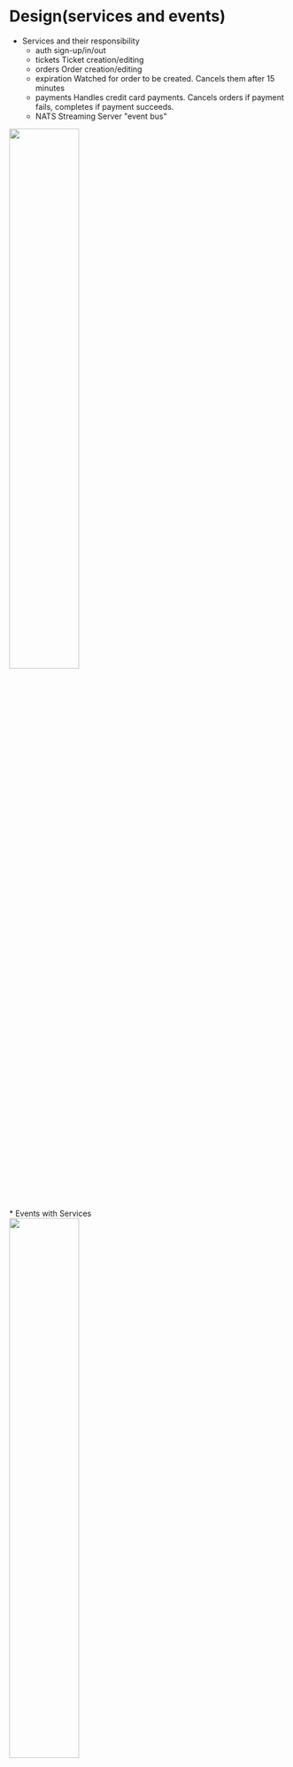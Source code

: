 # Design(services and events)
* Services and their responsibility
  * auth	sign-up/in/out
  * tickets	Ticket creation/editing
  * orders	Order creation/editing
  * expiration	Watched for order to be created. Cancels them after 15 minutes
  * payments	Handles credit card payments. Cancels orders if payment fails, completes if payment succeeds.
  * NATS Streaming Server	"event bus"
<div>
    <img src="../diagrams/design05/1-services.png" width=50% height=50% >
</div>
* Events with Services
<div>
    <img src="../diagrams/design05/2-events.png" width=50% height=50% >
</div>
* Data with Services
<div>
    <img src="../diagrams/design05/3-data.png" width=50% height=50% >
</div>

## Auth Service
* Auth service route handler
<div>
    <img src="../diagrams/design05/4-auth.png" width=50% height=50% >
</div>

* build a express-validator middleware with Express Validator to validate user data([reference-express-validator])

  * 1. set up validate rules([validation-rule]): username must be an email, password should be no empty
  * 2. validate request([validate-request]), if not valid throw an error
<div>
    <img src="../diagrams/design05/5-validator.png" width=50% height=50% >
</div>

* Handling Errors
  * Goal: fix issues in:
    * output structured error messages
    * add various potential errors

  * Solution: 
    * Give erros a consistent structure by OOP design
    <div>
      <img src="../diagrams/design05/7-errors.png" width=50% height=50% >
    </div>
    * Create an error handling middleware that will interpret errors of any type, then turn the error into an identically-structured response.
    <div>
      <img src="../diagrams/design05/6-errorhandler.png" width=40% height=40% >
    </div>

    * Usage:
      * In tickets, auth, order, payments services, app.js file claims to use this middleware
      * Any process throwing an error will be handled gracefully by this middleware

* Sign up workflow
<div>
  <img src="../diagrams/design05/8-signup.png" width=80% height=80% >
</div>

* Use JWT to authenticate users for their follow-up requests
  * JWT payload contains user data encrypted with a JWT key(advantage over session: make server stateless)
  <div>
    <img src="../diagrams/design05/10-jwt.png" width=40% height=40% >
  </div>


* Subsequent authentication strategy
  * option 1: other service communicates with auth service either in sync or async way
  * option 2: each service hold authentication logic
  * result: choose option2 because we want other services can independently developed
  without relying on auth service.
  * implementation: Extract this part of auth logic into building a require-auth middleware[require-auth] with [current-user] middleware that decodes and parse payload information in the JWT to see whether the user is signed in.
  <div>
    <img src="../diagrams/design05/9-otherservices-auth.png" width=80% height=80% >
  </div>
  * require-auth and current-user logic:
  <div>
    <img src="../diagrams/design05/12-requireauth.png" width=50% height=50% >
  </div>

  * MongoDB
    * define User model and store user data with Mongoose

## Build frontend with React and Next.js
* server side rendering
  <div>
    <img src="../diagrams/design05/13-ssr.png" width=50% height=50% >
  </div>


  <div>
    <img src="../diagrams/design05/16-nextjs.png" width=50% height=50% >
  </div>
  
* implementation
  * how to handle a request
  <div>
    <img src="../diagrams/design05/15-reqflow.png" width=50% height=50% >
  </div>
  
  * build a use request hook to send HTTP request to backend services
  <div>
    <img src="../diagrams/design05/14-hooks.png" width=50% height=50% >
  </div>

  * Next.js
    * Next.js is a popular and lightweight framework for static and server‑rendered applications built with React. It includes styling and routing solutions out of the box, and assumes that you’re using Node.js as the server environment.

    * app.js([app-js])
      * The code in App.js creates a component. In React, a component is a piece of reusable code that represents a part of a user interface. Components are used to render, manage, and update the UI elements in your application.

    * index.js([index-js])
      * the bridge between the component you created in the App.js file and the web browser. The browser looks for index.js and render it in HTML

    * pages
      * this module contains different pages that contains logic to interact with backend.
      * this page will automatically set as handling requests tthat end with the same path name as the file name.(if it's "signin", then the path would be "/signin")

    * pass props(currentuser, etc.) across components/pages
    <div>
      <img src="../diagrams/design05/20-props.png" width=50% height=50% >
    </div>

## Tickets Service
  <div>
    <img src="../diagrams/design05/17-tickets.png" width=50% height=50% >
  </div>

  * Generate ticket create and ticket update events, and notify order service
  
  * Use Nats Streaming Server to implement the event bus
    * Run the official 'nats-streaming' docker image in kubernetes.  Need to read the image's [docs]
    * To communicate with NATS, we will use a client library called **[node-nats-streaming]**([github-link])
    <div>
      <img src="../diagrams/design05/18-nats.png" width=50% height=50% >
    </div>
    * NATS Streaming stores all events in memory (default), flat files or in a MySQL/Postgres DB
    * publisher and listener
    <div>
      <img src="../diagrams/design05/19-pubsub.png" width=50% height=50% >
    </div>

## Design Events interaction between services
  * Goal: Deciding on what events to publish and what data they should contain; what other services should listen to this event
  * Rule #1 - Make one service in charge of all aspects of a Resource.  Emit events whenever changing that data
  * Rule #2 - If you don't know how the event will be used, publish all available data about the resource
  * Rule #3 - If you do know how the event will be consumed (and don't expect it to change soon), publish only the required info
  * Event design
    <div>
      <img src="../diagrams/design06/1-events.png" width=50% height=50% >
    </div>

    * Events published by Ticket service
    <div>
      <img src="../diagrams/design06/2-ticketevents.png" width=50% height=50% >
    </div>
    
    * Events published by Order service
      <div>
        <img src="../diagrams/design06/3-orderevents1.png" width=50% height=50% >
      </div>

      <div>
        <img src="../diagrams/design06/4-orderevents2.png" width=50% height=50% >
      </div>

    * Events published by Payment service
    <div>
      <img src="../diagrams/design06/5-paymentevents.png" width=50% height=50% >
    </div>

    * Events published by Expiration service
    <div>
      <img src="../diagrams/design06/6-expirationevents.png" width=50% height=50% >
    </div>


## Concurrency Issue
* For any similar application, even for those scaling to some scope, we cannot avoid concurrency issue. For example, there might have a race condition for buyer and seller, one of them want to buy this order and another updates the ticket at almost the same time.
    <div>
      <img src="../diagrams/design06/7-race.png" width=30% height=30% >
    </div>
* How to solve it?
  * Used optimistic concurrency control: Increment the 'version' number whenever the primary service responsible for a record emits an event to describe a create/update/destroy to a record
  * Solve concurrency issue by keeping an order of events
    <div>
      <img src="../diagrams/design06/8-order.png" width=80% height=80% >
    </div>

  * Implementation: used **mongoose-update-if-current** to assist in (1) automatically updating version number before data is saved (2) Customizes the find-and-update operation (save) to look for the correct version and update the version
    <div>
      <img src="../diagrams/design06/9-mongoose.png" width=50% height=50% >
    </div>
  

## Expiration Service
* implementation: expiration service listens to order-created-events; when the event happens, it enqueues a job with Bull JS option(setting delay for the order expiration duration) and store it into Redis. It will dequeue after that duration of delay.
    <div>
      <img src="../diagrams/design06/10-expiration.png" width=50% height=50% >
    </div>

## Payment Service
* 
    <div>
      <img src="../diagrams/design06/11-payment.png" width=50% height=50% >
    </div>

## CI/CD
[to-do]   




## About Test
* we use Jest to test and write our test set up codes and a set of test codes for each features inside each service module
<div>
  <img src="../diagrams/design05/11-test.png" width=50% height=50% >
</div>











<!-- MARKDOWN LINKS & IMAGES -->
[reference-express-validator]: https://dev.to/nedsoft/a-clean-approach-to-using-express-validator-8go
[validation-rule]: ticketing/auth/src/routes/signin.ts
[validate-request]: ticketing/common/src/middlewares/validate-request.ts
[require-auth]:ticketing/common/src/middlewares/require-auth.ts
[current-user]:ticketing/common/src/middlewares/current-user.ts
[app-js]: https://react.dev/learn/tutorial-tic-tac-toe
[index-js]: https://react.dev/learn/tutorial-tic-tac-toe
[node-nats-streaming]: https://www.npmjs.com/package/node-nats-streaming?activeTab=readme
[docs]: https://hub.docker.com/_/nats-streaming
[github-link]: https://github.com/nats-io/stan.js